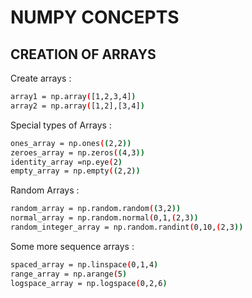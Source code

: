 # NUMPY CONCEPTS

## CREATION OF ARRAYS   

Create arrays :

```bash
array1 = np.array([1,2,3,4])
array2 = np.array([1,2],[3,4])
```

Special types of Arrays :
```bash
ones_array = np.ones((2,2))
zeroes_array = np.zeros((4,3)) 
identity_array =np.eye(2)
empty_array = np.empty((2,2))
```


Random Arrays :
```bash
random_array = np.random.random((3,2))
normal_array = np.random.normal(0,1,(2,3))          
random_integer_array = np.random.randint(0,10,(2,3))  
```

Some more sequence arrays :
```bash
spaced_array = np.linspace(0,1,4)   
range_array = np.arange(5)         
logspace_array = np.logspace(0,2,6)  


